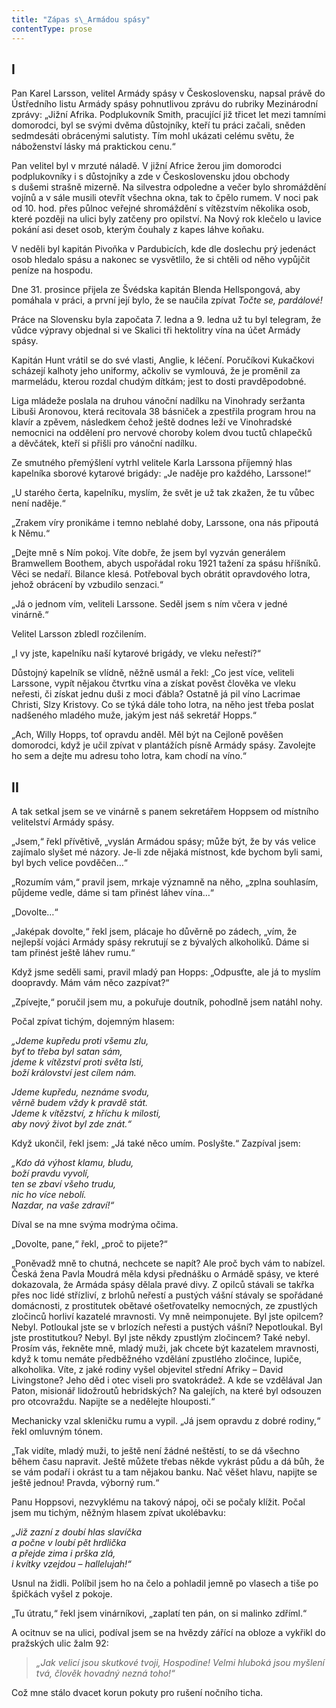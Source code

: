 ```yaml
---
title: "Zápas s\_Armádou spásy"
contentType: prose
---
```


<section>

## I

Pan Karel Larsson, velitel Armády spásy v Československu, napsal právě do Ústředního listu Armády spásy pohnutlivou zprávu do rubriky Mezinárodní zprávy: „Jižní Afrika. Podplukovník Smith, pracující již třicet let mezi tamními domorodci, byl se svými dvěma důstojníky, kteří tu práci začali, sněden sedmdesáti obrácenými salutisty. Tím mohl ukázati celému světu, že náboženství lásky má praktickou cenu.“

Pan velitel byl v mrzuté náladě. V jižní Africe žerou jim domorodci podplukovníky i s důstojníky a zde v Československu jdou obchody s dušemi strašně mizerně. Na silvestra odpoledne a večer bylo shromáždění vojínů a v sále musili otevřít všechna okna, tak to čpělo rumem. V noci pak od 10. hod. přes půlnoc veřejné shromáždění s vítězstvím několika osob, které později na ulici byly zatčeny pro opilství. Na Nový rok klečelo u lavice pokání asi deset osob, kterým čouhaly z kapes láhve koňaku.

V neděli byl kapitán Pivoňka v Pardubicích, kde dle doslechu prý jedenáct osob hledalo spásu a nakonec se vysvětlilo, že si chtěli od něho vypůjčit peníze na hospodu.

Dne 31. prosince přijela ze Švédska kapitán Blenda Hellspongová, aby pomáhala v práci, a první její bylo, že se naučila zpívat _Točte se, pardálové!_

Práce na Slovensku byla započata 7. ledna a 9. ledna už tu byl telegram, že vůdce výpravy objednal si ve Skalici tři hektolitry vína na účet Armády spásy.

Kapitán Hunt vrátil se do své vlasti, Anglie, k léčení. Poručíkovi Kukačkovi scházejí kalhoty jeho uniformy, ačkoliv se vymlouvá, že je proměnil za marmeládu, kterou rozdal chudým dítkám; jest to dosti pravděpodobné.

Liga mládeže poslala na druhou vánoční nadílku na Vinohrady seržanta Libuši Aronovou, která recitovala 38 básniček a zpestřila program hrou na klavír a zpěvem, následkem čehož ještě dodnes leží ve Vinohradské nemocnici na oddělení pro nervové choroby kolem dvou tuctů chlapečků a děvčátek, kteří si přišli pro vánoční nadílku.

Ze smutného přemýšlení vytrhl velitele Karla Larssona příjemný hlas kapelníka sborové kytarové brigády: „Je naděje pro každého, Larssone!“

„U starého čerta, kapelníku, myslím, že svět je už tak zkažen, že tu vůbec není naděje.“

„Zrakem víry pronikáme i temno neblahé doby, Larssone, ona nás připoutá k Němu.“

„Dejte mně s Ním pokoj. Víte dobře, že jsem byl vyzván generálem Bramwellem Boothem, abych uspořádal roku 1921 tažení za spásu hříšníků. Věci se nedaří. Bilance klesá. Potřeboval bych obrátit opravdového lotra, jehož obrácení by vzbudilo senzaci.“

„Já o jednom vím, veliteli Larssone. Seděl jsem s ním včera v jedné vinárně.“

Velitel Larsson zbledl rozčilením.

„I vy jste, kapelníku naší kytarové brigády, ve vleku neřestí?“

Důstojný kapelník se vlídně, něžně usmál a řekl: „Co jest více, veliteli Larssone, vypít nějakou čtvrtku vína a získat pověst člověka ve vleku neřesti, či získat jednu duši z moci ďábla? Ostatně já pil víno Lacrimae Christi, Slzy Kristovy. Co se týká dále toho lotra, na něho jest třeba poslat nadšeného mladého muže, jakým jest náš sekretář Hopps.“

„Ach, Willy Hopps, toť opravdu anděl. Měl být na Cejloně pověšen domorodci, když je učil zpívat v plantážích písně Armády spásy. Zavolejte ho sem a dejte mu adresu toho lotra, kam chodí na víno.“

## II

A tak setkal jsem se ve vinárně s panem sekretářem Hoppsem od místního velitelství Armády spásy.

„Jsem,“ řekl přívětivě, „vyslán Armádou spásy; může být, že by vás velice zajímalo slyšet mé názory. Je-li zde nějaká místnost, kde bychom byli sami, byl bych velice povděčen…“

„Rozumím vám,“ pravil jsem, mrkaje významně na něho, „zplna souhlasím, půjdeme vedle, dáme si tam přinést láhev vína…“

„Dovolte…“

„Jaképak dovolte,“ řekl jsem, plácaje ho důvěrně po zádech, „vím, že nejlepší vojáci Armády spásy rekrutují se z bývalých alkoholiků. Dáme si tam přinést ještě láhev rumu.“

Když jsme seděli sami, pravil mladý pan Hopps: „Odpusťte, ale já to myslím doopravdy. Mám vám něco zazpívat?“

„Zpívejte,“ poručil jsem mu, a pokuřuje doutník, pohodlně jsem natáhl nohy.

Počal zpívat tichým, dojemným hlasem:

</section>

<section>

_„Jdeme kupředu proti všemu zlu,  
byť to třeba byl satan sám,  
jdeme k vítězství proti světa lsti,  
boží království jest cílem nám._

</section>

<section>

_Jdeme kupředu, neznáme svodu,  
věrně budem vždy k pravdě stát.  
Jdeme k vítězství, z hříchu k milosti,  
aby nový život byl zde znát.“_

</section>

<section>

Když ukončil, řekl jsem: „Já také něco umím. Poslyšte.“ Zazpíval jsem:

</section>

<section>

_„Kdo dá výhost klamu, bludu,  
boží pravdu vyvolí,  
ten se zbaví všeho trudu,  
nic ho více nebolí.  
Nazdar, na vaše zdraví!“_

</section>

<section>

Díval se na mne svýma modrýma očima.

„Dovolte, pane,“ řekl, „proč to pijete?“

„Poněvadž mně to chutná, nechcete se napít? Ale proč bych vám to nabízel. Česká žena Pavla Moudrá měla kdysi přednášku o Armádě spásy, ve které dokazovala, že Armáda spásy dělala pravé divy. Z opilců stávali se takřka přes noc lidé střízliví, z brlohů ne­řestí a pustých vášní stávaly se spořádané domácnosti, z prostitutek obětavé ošetřovatelky nemocných, ze zpustlých zločinců horliví kazatelé mravnosti. Vy mně neimponujete. Byl jste opilcem? Nebyl. Potloukal jste se v brlozích neřesti a pustých vášní? Nepotloukal. Byl jste prostitutkou? Nebyl. Byl jste někdy zpustlým zločincem? Také nebyl. Prosím vás, řekněte mně, mladý muži, jak chcete být kazatelem mravnosti, když k tomu nemáte předběžného vzdělání zpustlého zločince, lupiče, alkoholika. Víte, z jaké rodiny vyšel objevitel střední Afriky – David Livingstone? Jeho děd i otec viseli pro svatokrádež. A kde se vzdělával Jan Paton, misionář lidožroutů hebridských? Na galejích, na které byl odsouzen pro otcovraždu. Napijte se a nedělejte hlouposti.“

Mechanicky vzal skleničku rumu a vypil. „Já jsem opravdu z dobré rodiny,“ řekl omluvným tónem.

„Tak vidíte, mladý muži, to ještě není žádné neštěstí, to se dá všechno během času napravit. Ještě můžete třebas někde vykrást půdu a dá bůh, že se vám podaří i okrást tu a tam nějakou banku. Nač věšet hlavu, napijte se ještě jednou! Pravda, výborný rum.“

Panu Hoppsovi, nezvyklému na takový nápoj, oči se počaly klížit. Počal jsem mu tichým, něžným hlasem zpívat ukolébavku:

</section>

<section>

_„Již zazní z doubí hlas slavíčka  
a počne v loubí pět hrdlička  
a přejde zima i prška zlá,  
i kvítky vzejdou – hallelujah!“_

</section>

<section>

Usnul na židli. Políbil jsem ho na čelo a pohladil jemně po vlasech a tiše po špičkách vyšel z pokoje.

„Tu útratu,“ řekl jsem vinárníkovi, „zaplatí ten pán, on si malinko zdříml.“

A ocitnuv se na ulici, podíval jsem se na hvězdy zářící na obloze a vykřikl do pražských ulic žalm 92:

</section>

<section>

> _„Jak velicí jsou skutkové tvoji, Hospodine! Velmi hluboká jsou myšlení tvá, člověk hovadný nezná toho!“_

</section>

<section>

Což mne stálo dvacet korun pokuty pro rušení nočního ticha.

</section>
